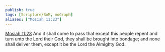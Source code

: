```yaml
---
publish: true
tags: [Scripture/BoM, noGraph]
aliases: ["Mosiah 11:23"]
---
```

[Mosiah 11:23](https://churchofjesuschrist.org/study/scriptures/bofm/mosiah/11?lang=eng&id=p23#p23) And it shall come to pass that except this people repent and turn unto the Lord their God, they shall be brought into bondage; and none shall deliver them, except it be the Lord the Almighty God.
